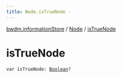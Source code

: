 ```yaml
---
title: Node.isTrueNode - 
---
```


[bwdm.informationStore](../index.html) / [Node](index.html) / [isTrueNode](./is-true-node.html)

# isTrueNode

`var isTrueNode: `[`Boolean`](https://kotlinlang.org/api/latest/jvm/stdlib/kotlin/-boolean/index.html)`?`